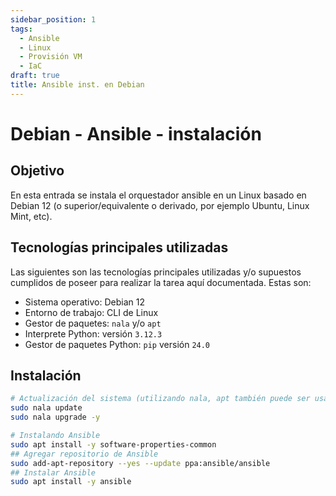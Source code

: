 ```yaml
---
sidebar_position: 1
tags:
  - Ansible
  - Linux
  - Provisión VM
  - IaC
draft: true
title: Ansible inst. en Debian
---
```


# Debian - Ansible - instalación

## Objetivo

En esta entrada se instala el orquestador ansible en un Linux basado en Debian 12 (o superior/equivalente o derivado, por ejemplo Ubuntu, Linux Mint, etc).

## Tecnologías principales utilizadas

Las siguientes son las tecnologías principales utilizadas y/o supuestos cumplidos de poseer para realizar la tarea aquí documentada. Estas son: 

- Sistema operativo: Debian 12
- Entorno de trabajo: CLI de Linux
- Gestor de paquetes: `nala` y/o `apt`
- Interprete Python: versión `3.12.3`
- Gestor de paquetes Python: `pip` versión `24.0`

## Instalación

```bash
# Actualización del sistema (utilizando nala, apt también puede ser usado igual)
sudo nala update
sudo nala upgrade -y

# Instalando Ansible
sudo apt install -y software-properties-common
## Agregar repositorio de Ansible
sudo add-apt-repository --yes --update ppa:ansible/ansible
## Instalar Ansible
sudo apt install -y ansible
```
